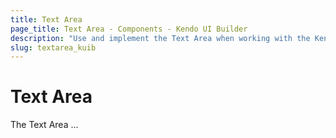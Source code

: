 ```yaml
---
title: Text Area
page_title: Text Area - Components - Kendo UI Builder
description: "Use and implement the Text Area when working with the Kendo UI Builder tool for creating and managing Angular and AngularJS-based web applications."
slug: textarea_kuib
---
```


# Text Area

The Text Area ...

<!-- screen -->
